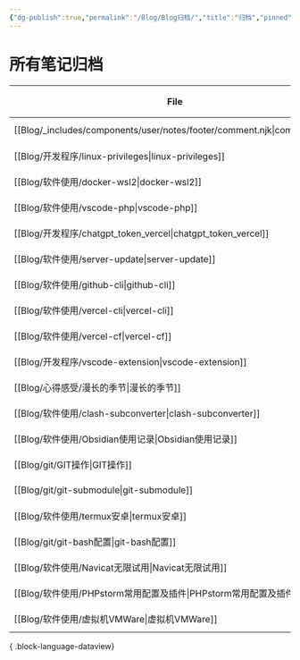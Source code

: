 ```yaml
---
{"dg-publish":true,"permalink":"/Blog/Blog归档/","title":"归档","pinned":true,"noteIcon":"1","created":"2023-05-21T22:05:52+08:00","updated":""}
---
```



# 所有笔记归档

| File                                                                        | Date       | UpdateDate | 大小/Byte |
| --------------------------------------------------------------------------- | ---------- | ---------- | ------- |
| [[Blog/_includes/components/user/notes/footer/comment.njk\|comment.njk]] | 2023-07-16 | 2023-07-16 | 201     |
| [[Blog/开发程序/linux-privileges\|linux-privileges]]                         | 2023-06-26 | 2023-07-16 | 11572   |
| [[Blog/软件使用/docker-wsl2\|docker-wsl2]]                                   | 2023-06-17 | 2023-06-27 | 4354    |
| [[Blog/软件使用/vscode-php\|vscode-php]]                                     | 2023-06-08 | 2023-06-11 | 384     |
| [[Blog/开发程序/chatgpt_token_vercel\|chatgpt_token_vercel]]                 | 2023-06-05 | 2023-06-05 | 844     |
| [[Blog/软件使用/server-update\|server-update]]                               | 2023-05-29 | 2023-05-29 | 1797    |
| [[Blog/软件使用/github-cli\|github-cli]]                                     | 2023-05-28 | 2023-05-28 | 893     |
| [[Blog/软件使用/vercel-cli\|vercel-cli]]                                     | 2023-05-28 | 2023-06-05 | 409     |
| [[Blog/软件使用/vercel-cf\|vercel-cf]]                                       | 2023-05-27 | 2023-06-05 | 1592    |
| [[Blog/开发程序/vscode-extension\|vscode-extension]]                         | 2023-05-26 | 2023-06-05 | 2060    |
| [[Blog/心得感受/漫长的季节\|漫长的季节]]                                               | 2023-05-23 | 2023-05-24 | 1782    |
| [[Blog/软件使用/clash-subconverter\|clash-subconverter]]                     | 2023-05-23 | 2023-05-23 | 1514    |
| [[Blog/软件使用/Obsidian使用记录\|Obsidian使用记录]]                                 | 2023-05-23 | 2023-05-23 | 584     |
| [[Blog/git/GIT操作\|GIT操作]]                                                | 2023-05-19 | 2023-05-19 | 6866    |
| [[Blog/git/git-submodule\|git-submodule]]                                | 2023-05-13 | 2023-05-19 | 723     |
| [[Blog/软件使用/termux安卓\|termux安卓]]                                         | 2022-10-04 | 2023-05-21 | 891     |
| [[Blog/git/git-bash配置\|git-bash配置]]                                      | 2022-10-03 | 2023-05-19 | 2344    |
| [[Blog/软件使用/Navicat无限试用\|Navicat无限试用]]                                   | 2022-10-03 | 2023-05-21 | 1912    |
| [[Blog/软件使用/PHPstorm常用配置及插件\|PHPstorm常用配置及插件]]                           | 2022-10-03 | 2023-05-21 | 1111    |
| [[Blog/软件使用/虚拟机VMWare\|虚拟机VMWare]]                                       | 2022-10-03 | 2023-05-21 | 7850    |

{ .block-language-dataview}